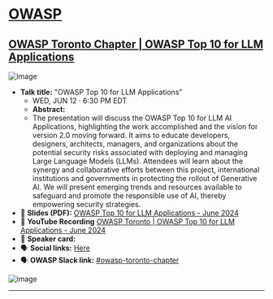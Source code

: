 # [OWASP](https://www.owasp.org)
## [OWASP Toronto Chapter | OWASP Top 10 for LLM Applications](https://www.meetup.com/owasp-toronto/events/301234176/)
![image](https://github.com/GangGreenTemperTatum/speaking/assets/104169244/f79bd9e6-f378-4449-a820-6194f8c3e5e9)
- **Talk title:** "OWASP Top 10 for LLM Applications"
  - WED, JUN 12 · 6:30 PM EDT
  - **Abstract:**
  -   The presentation will discuss the OWASP Top 10 for LLM AI Applications, highlighting the work accomplished and the vision for version 2.0 moving forward. It aims to educate developers, designers, architects, managers, and organizations about the potential security risks associated with deploying and managing Large Language Models (LLMs).
      Attendees will learn about the synergy and collaborative efforts between this project, international institutions and governments in protecting the rollout of Generative AI. We will present emerging trends and resources available to safeguard and promote the responsible use of AI, thereby empowering security strategies.
- 📄 **Slides (PDF):** [OWASP Top 10 for LLM Applications - June 2024](OWASP%20Toronto%20Chapter%20-%20June%202024%20-%20OWASP%20Toronto%20_%20OWASP%20Top%2010%20for%20LLM%20Applications%20and%20Generative%20AI%20-%2006-11-2024%20-%20v0.1%20LIVE.pdf)
- 🍿 **YouTube Recording** [OWASP Toronto | OWASP Top 10 for LLM Applications - June 2024](https://www.youtube.com/watch?v=ufNHJV7zb9E)
- 📣 **Speaker card:** 
- 🗣️ **Social links:** [Here](https://www.linkedin.com/posts/owasp-toronto-chapter_owasp-toronto-owasp-top-10-for-llm-applications-activity-7201611417941139456-BQw4?utm_source=share&utm_medium=member_android)
- 🗣️ **OWASP Slack link:** [#owasp-toronto-chapter](https://owasp.slack.com/archives/C075DRCB1PZ/p1718239535348239)

![image](https://github.com/GangGreenTemperTatum/speaking/assets/104169244/ed838e68-befb-466e-8a48-dd51403ad99f)




----------------------------
